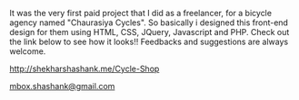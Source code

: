 It was the very first paid project that I did as a freelancer, for a bicycle agency named "Chaurasiya Cycles". So basically i designed this front-end design for them using HTML, CSS, JQuery, Javascript and PHP. 
Check out the link below to see how it looks!! Feedbacks and suggestions are always welcome.

http://shekharshashank.me/Cycle-Shop

mbox.shashank@gmail.com
